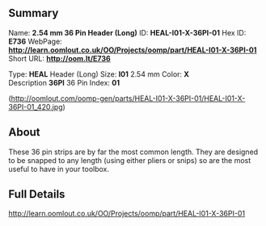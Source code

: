 

 ## Summary
Name: __2.54 mm 36 Pin Header (Long)__
ID: __HEAL-I01-X-36PI-01__
Hex ID: __E736__
WebPage: __http://learn.oomlout.co.uk/OO/Projects/oomp/part/HEAL-I01-X-36PI-01__
Short URL: __http://oom.lt/E736__

Type: __HEAL__ Header (Long) 
Size: __I01__ 2.54 mm 
Color: __X__  
Description __36PI__ 36 Pin 
Index: __01__


(http://oomlout.com/oomp-gen/parts/HEAL-I01-X-36PI-01/HEAL-I01-X-36PI-01_420.jpg)

## About
These 36 pin strips are by far the most common length. They are designed to be snapped to any length (using either pliers or snips) so are the most useful to have in your toolbox.

 ## Full Details
 http://learn.oomlout.co.uk/OO/Projects/oomp/part/HEAL-I01-X-36PI-01














